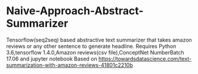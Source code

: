 # Naive-Approach-Abstract-Summarizer
Tensorflow(seq2seq) based abstractive text summarizer that takes amazon reviews or any other sentence to generate headline. 
Requires Python 3.6,tensorflow 1.4.0,Amazon reviews(csv file),ConceptNet NumberBatch 17.06 and jupyter notebook
Based on https://towardsdatascience.com/text-summarization-with-amazon-reviews-41801c2210b
